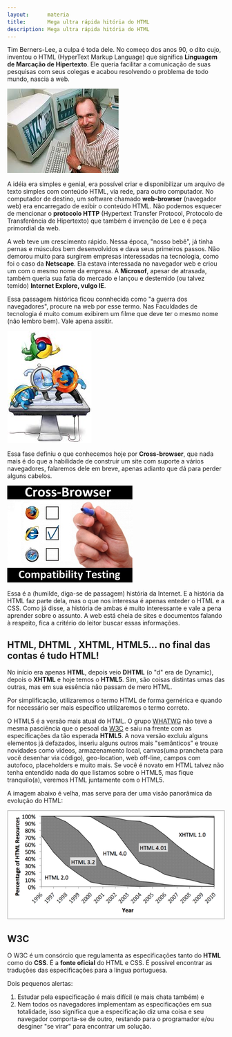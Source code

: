```yaml
---
layout:      materia
title:       Mega ultra rápida hitória do HTML
description: Mega ultra rápida hitória do HTML
---
```



Tim Berners-Lee, a culpa é toda dele. No começo dos anos 90, o dito cujo, inventou o HTML (HyperText Markup Language) 
que significa __Linguagem de Marcação de Hipertexto__. Ele queria facilitar a comunicação de suas pesquisas com seus 
colegas e acabou resolvendo o problema de todo mundo, nascia a web.

![Foto de Tim Berners Lee](tim-berners-lee.jpg "Foto de Tim Berners Lee")

A idéia era simples e genial, era possível criar e disponibilizar um arquivo de texto simples com conteúdo HTML, via rede,
para outro computador. No computador de destino, um software chamado __web-browser__ (navegador web) era encarregado de exibir
o conteúdo HTML. Não podemos esquecer de mencionar o __protocolo HTTP__ (Hypertext Transfer Protocol, 
Protocolo de Transferência de Hipertexto) que também é invenção de Lee e é peça primordial da web.

A web teve um crescimento rápido. Nessa época, "nosso bebê", já tinha pernas e músculos bem desenvolvidos e dava seus 
primeiros passos. Não demorou muito para surgirem empresas interessadas na tecnologia, como foi o caso da __Netscape__. 
Ela estava interessada no navegador web e criou um com o mesmo nome da empresa. A __Microsof__, apesar de atrasada, também
queria sua fatia do mercado e lançou e destemido (ou talvez temido) __Internet Explore, vulgo IE__.

Essa passagem histórica ficou connhecida como "a guerra dos navegadores", procure na web por esse termo. Nas Faculdades 
de tecnologia é muito comum exibirem um filme que deve ter o mesmo nome (não lembro bem). Vale apena assitir.

![](war.jpeg)

Essa fase definiu o que conhecemos hoje por __Cross-browser__, que nada mais é do que a habilidade de construir um site
com suporte a vários navegadores, falaremos dele em breve, apenas adianto que dá para perder alguns cabelos.

![](cross-browser-testing.png)



Essa é a (humilde, diga-se de passagem) história da Internet. E a história da HTML faz parte dela, mas o que nos interessa
é apenas enteder o HTML e a CSS. Como já disse, a história de ambas é muito interessante e vale a pena aprender sobre o assunto.
A web está cheia de sites e documentos falando à respeito, fica a critério do leitor buscar essas informações. 


HTML,   DHTML , XHTML, HTML5... no final das contas é tudo HTML!
---

No início era apenas __HTML__, depois veio __DHTML__ (o "d" era de Dynamic), depois o __XHTML__ e hoje temos o __HTML5__.
Sim, são coisas distintas umas das outras, mas em sua essência não passam de mero HTML.

Por simplificação, utilizaremos o termo HTML de forma gernérica e quando for necessário ser mais específico utilizaremos
o termo correto.

O HTML5 é a versão mais atual do HTML. O grupo [WHATWG](http://www.whatwg.org/ "link-externo") não teve a mesma pasciência
que o pesoal da [W3C](http://www.w3.org/ "link-externo") e saiu na frente com as especificações da tão esperada  __HTML5__.
A nova versão excluíu alguns elementos já defazados, inseriu alguns outros mais "semânticos" e trouxe novidades como videos, armazenamento local, canvas(uma prancheta para você 
desenhar via código), geo-location, web off-line, campos com autofoco, placeholders e muito mais. Se você é novato em HTML
talvez não tenha entendido nada do que listamos sobre o HTML5, mas fique tranquilo(a), veremos HTML juntamente com o HTML5.

A imagem abaixo é velha, mas serve para der uma visão panorâmica da evolução do HTML:

![Gráfico ilurtadno a evolução do HTML](html-versions.png "Gráfico ilurtadno a evolução do HTML")



W3C
---

O W3C é um consórcio que regulamenta as especificações tanto do __HTML__ como do __CSS__. É a __fonte oficial__ do HTML 
e CSS. É possível encontrar as traduções das especificações para a língua portuguesa. 

Dois pequenos alertas:

1. Estudar pela especificação é mais difícil (e mais chata também) e 
2. Nem todos os navegadores implementam as especificações em sua totalidade, isso significa que a especificação diz uma 
coisa e seu navegador comporta-se de outro, restando para o programador e/ou desginer "se virar" para encontrar um solução.

